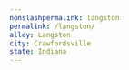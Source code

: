 ```yaml
---
﻿nonslashpermalink: langston
permalink: /langston/
alley: Langston
city: Crawfordsville
state: Indiana
---
```


